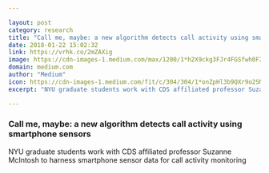 ```yaml
---

layout: post
category: research
title: "Call me, maybe: a new algorithm detects call activity using smartphone sensors"
date: 2018-01-22 15:02:32
link: https://vrhk.co/2mZAXig
image: https://cdn-images-1.medium.com/max/1200/1*h2X9ckg3FJr4FGSfwh0F2w.jpeg
domain: medium.com
author: "Medium"
icon: https://cdn-images-1.medium.com/fit/c/304/304/1*onZpHl3b9QXr9o2SM6jgIw.jpeg
excerpt: "NYU graduate students work with CDS affiliated professor Suzanne McIntosh to harness smartphone sensor data for call activity monitoring"

---
```


### Call me, maybe: a new algorithm detects call activity using smartphone sensors

NYU graduate students work with CDS affiliated professor Suzanne McIntosh to harness smartphone sensor data for call activity monitoring